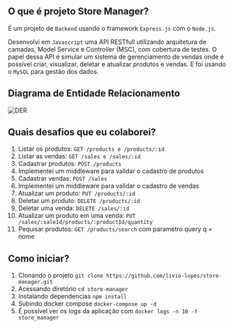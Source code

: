 ## O que é projeto Store Manager?
É um projeto de `Backend` usando o framework `Express.js` com o `Node.js`.

Desenvolvi em `Javascript` uma API RESTfull utilizando arquitetura de camadas, Model Service e Controller (MSC), com cobertura de testes. O papel dessa API é simular um sistema de gerenciamento de vendas onde é possível criar, visualizar, deletar e atualizar produtos e vendas. E foi usando o `MySQL` para gestão dos dados.

## Diagrama de Entidade Relacionamento
![DER](https://dsm01pap008files.storage.live.com/y4m3uczhm_SL4jm3UwzQ8fXsUdBjkjpXn2zl0mjK2NJOWn7JJuJHSE3_3lmUppXlMe-PAPtXF85EAIre75MQ1O5bvjIlVOqSxu3XT8zKr-rimK7f2MxFtFTIzkcB4If2GvZPHuvN8GuIia-Xg861kKRIwuP8N6BPrFoO1DqDOVVLS1vVRQ6Rde1SkDkwfUuwyXz_Fbv_D7UIdWu6zlwe33dKWTBkeAS5MGV5bXO4nL0nEg?encodeFailures=1&width=1593&height=491)

## Quais desafios que eu colaborei?
1. Listar os produtos: `GET /products e /products/:id`
2. Listar as vendas: `GET /sales e /sales/:id`
3. Cadastrar produtos: `POST /products`
4. Implementei um middleware para validar o cadastro de produtos
5. Cadastrar vendas: `POST /sales`
6. Implementei um middleware para validar o cadastro de vendas
7. Atualizar um produto: `PUT /products/:id`
8. Deletar um produto: `DELETE /products/:id`
9. Deletar uma venda: `DELETE /sales/:id`
10. Atualizar um produto em uma venda: `PUT /sales/:saleId/products/:productId/quantity`
11. Pequisar produtos: `GET /products/search` com parametro query q = nome
## Como iniciar?
1. Clonando o projeto `git clone https://github.com/livio-lopes/store-manager.git`
2. Acessando diretório `cd store-manager`
3. Instalando dependencias `npm install`
4. Subindo docker compose `docker-compose up -d`
5. É possível ver os logs da aplicação com `docker logs -n 10 -f store_manager`
